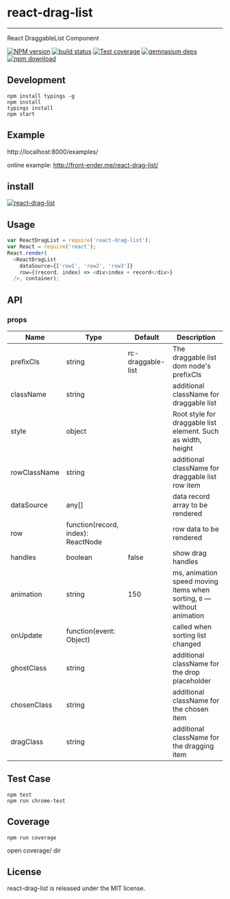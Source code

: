# react-drag-list
---

React DraggableList Component


[![NPM version][npm-image]][npm-url]
[![build status][travis-image]][travis-url]
[![Test coverage][coveralls-image]][coveralls-url]
[![gemnasium deps][gemnasium-image]][gemnasium-url]
[![npm download][download-image]][download-url]

[npm-image]: http://img.shields.io/npm/v/react-drag-list.svg?style=flat-square
[npm-url]: http://npmjs.org/package/react-drag-list
[travis-image]: https://img.shields.io/travis/alcat2008/react-drag-list.svg?style=flat-square
[travis-url]: https://travis-ci.org/alcat2008/react-drag-list
[coveralls-image]: https://img.shields.io/coveralls/alcat2008/react-drag-list.svg?style=flat-square
[coveralls-url]: https://coveralls.io/r/alcat2008/react-drag-list?branch=master
[gemnasium-image]: http://img.shields.io/gemnasium/alcat2008/react-drag-list.svg?style=flat-square
[gemnasium-url]: https://gemnasium.com/alcat2008/react-drag-list
[node-image]: https://img.shields.io/badge/node.js-%3E=_0.10-green.svg?style=flat-square
[node-url]: http://nodejs.org/download/
[download-image]: https://img.shields.io/npm/dm/react-drag-list.svg?style=flat-square
[download-url]: https://npmjs.org/package/react-drag-list

## Development

```
npm install typings -g
npm install
typings install
npm start
```

## Example

http://localhost:8000/examples/


online example: http://front-ender.me/react-drag-list/


## install


[![react-drag-list](https://nodei.co/npm/react-drag-list.png)](https://npmjs.org/package/react-drag-list)


## Usage

```js
var ReactDragList = require('react-drag-list');
var React = require('react');
React.render(
  <ReactDragList
    dataSource={['row1', 'row2', 'row3']}
    row={(record, index) => <div>index + record</div>}
  />, container);
```

## API

### props

Name               | Type                | Default | Description
------------------ | ------------------- | ------- | ------------------------------------------------------------------------------
prefixCls          | string              | rc-draggable-list | The draggable list dom node's prefixCls
className          | string              |         | additional className for draggable list
style              | object              |         | Root style for draggable list element. Such as width, height
rowClassName       | string              |         | additional className for draggable list row item
dataSource         | any[]               |         | data record array to be rendered
row                | function(record, index): ReactNode    |         | row data to be rendered
handles            | boolean             | false   | show drag handles
animation          | string              | 150     | ms, animation speed moving items when sorting, `0` — without animation
onUpdate           | function(event: Object)  |         | called when sorting list changed
ghostClass         | string              |         | additional className for the drop placeholder
chosenClass        | string              |         | additional className for the chosen item
dragClass          | string              |         | additional className for the dragging item

## Test Case

```
npm test
npm run chrome-test
```

## Coverage

```
npm run coverage
```

open coverage/ dir

## License

react-drag-list is released under the MIT license.
